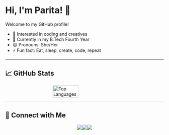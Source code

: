 # Hi, I'm Parita! 👋

Welcome to my GitHub profile!

- 👀 Interested in coding and creatives
- 🌱 Currently in my B.Tech Fourth Year
- 😄 Pronouns: She/Her
- ⚡ Fun fact: Eat, sleep, create, code, repeat

---

## 📈 GitHub Stats

<div style="display: flex; justify-content: center;">
  <img src="https://github-readme-stats.vercel.app/api/top-langs/?username=parita2003&layout=compact&theme=radical" alt="Top Languages" style="width: 40%;" />
</div>

---

## 🔗 Connect with Me

<div style="display: flex; justify-content: center; align-items: center;">
  <a href="https://www.linkedin.com/in/parita-mendapara/" target="_blank">
    <img src="https://img.shields.io/badge/-LinkedIn-0077B5?style=flat-square&logo=linkedin&logoColor=white" />
  </a>
  <a href="mailto:paritamukeshmend@gmail.com">
    <img src="https://img.shields.io/badge/-Email-D14836?style=flat-square&logo=gmail&logoColor=white" />
  </a>
  <a href="https://leetcode.com/u/parita2003/" target="_blank">
    <img src="https://img.shields.io/badge/-LeetCode-FFA116?style=flat-square&logo=leetcode&logoColor=white" />
  </a>
</div>
